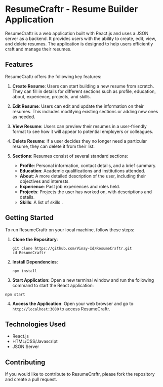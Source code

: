 # ResumeCraftr - Resume Builder Application

ResumeCraftr is a web application built with React.js and uses a JSON server as a backend. It provides users with the ability to create, edit, view, and delete resumes. The application is designed to help users efficiently craft and manage their resumes.

## Features

ResumeCraftr offers the following key features:

1. **Create Resume**: Users can start building a new resume from scratch. They can fill in details for different sections such as profile, education, about, experience, projects, and skills.

2. **Edit Resume**: Users can edit and update the information on their resumes. This includes modifying existing sections or adding new ones as needed.

3. **View Resume**: Users can preview their resumes in a user-friendly format to see how it will appear to potential employers or colleagues.

4. **Delete Resume**: If a user decides they no longer need a particular resume, they can delete it from their list.

5. **Sections**: Resumes consist of several standard sections:
   - **Profile**: Personal information, contact details, and a brief summary.
   - **Education**: Academic qualifications and institutions attended.
   - **About**: A more detailed description of the user, including their objectives and interests.
   - **Experience**: Past job experiences and roles held.
   - **Projects**: Projects the user has worked on, with descriptions and details.
   - **Skills**: A list of skills .

## Getting Started

To run ResumeCraftr on your local machine, follow these steps:

1. **Clone the Repository**:
   ```
   git clone https://github.com/Vinay-Id/ResumeCraftr.git
   cd ResumeCraftr
   ```

2. **Install Dependencies**:
   ```
   npm install
   ```

33. **Start Application**:
   Open a new terminal window and run the following command to start the React application:
   ```
   npm start
   ```

4. **Access the Application**:
   Open your web browser and go to `http://localhost:3000` to access ResumeCraftr.


## Technologies Used

- React.js
- HTML/CSS/Javascript
- JSON Server

## Contributing

If you would like to contribute to ResumeCraftr, please fork the repository and create a pull request.



